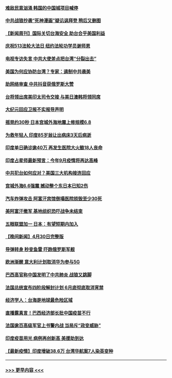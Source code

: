 #### [难敌民意汹涌 韩国的中国城项目喊停](../pages/prog202/a103108819.md?t=05020652) 
#### [中共战狼抄袭“死神漫画”疑讥讽拜登 稍后又删图](../pages/prog202/a103108812.md?t=05020652) 
#### [【新闻周刊】国际关切台海安全 助台合乎美国利益](../pages/prog202/a103108808.md?t=05020652) 
#### [庆祝513法轮大法日 纽约法轮功学员谢师恩](../pages/prog202/a103108805.md?t=05020652) 
#### [电视专访失言 中共大使差点把台湾“分裂出去”](../pages/prog202/a103108742.md?t=05020652) 
#### [美国为何应协防台湾？专家：遏制中共袭美](../pages/prog202/a103108696.md?t=05020652) 
#### [助网络审查 中共抖音获俄罗斯大赞](../pages/prog202/a103108626.md?t=05020652) 
#### [台将领出席美印太司令交接 与美日澳韩将领同席](../pages/prog202/a103108666.md?t=05020652) 
#### [大纪元回应卫报不实报导声明](../pages/prog202/a103108633.md?t=05020652) 
#### [摇晃约30秒 日本宫城外海地震上修规模6.8](../pages/prog202/a103108477.md?t=05020652) 
#### [为救年轻人 印度85岁翁让出病床3天后病逝](../pages/prog202/a103108457.md?t=05020652) 
#### [印度单日确诊逾40万 再发生医院大火酿18人丧命](../pages/prog202/a103108440.md?t=05020652) 
#### [印度占星师最新预言：今年9月疫情将再达高峰](../pages/prog202/a103108368.md?t=05020652) 
#### [中共犯台如何应对？美国三大机构接连回应](../pages/prog202/a103108423.md?t=05020652) 
#### [宫城外海6.6强震 撼动整个东日本已知2伤](../pages/prog202/a103108347.md?t=05020652) 
#### [汽车炸弹攻击 阿富汗宾馆倒塌医院损毁至少30死](../pages/prog202/a103108389.md?t=05020652) 
#### [美阿富汗撤军 基地组织恐吓战争未结束](../pages/prog202/a103108030.md?t=05020652) 
#### [五眼联盟加一 日本：有望短期内加入](../pages/prog202/a103108083.md?t=05020652) 
#### [【晚间新闻】4月30日完整版](../pages/prog202/a103108327.md?t=05020652) 
#### [导弹转身 秒变鱼雷 吓跑俄罗斯军舰](../pages/prog202/a103108064.md?t=05020652) 
#### [欧洲渐醒 意大利计划取消华为参与5G](../pages/prog202/a103108199.md?t=05020652) 
#### [巴西高官称中国发明了中共肺炎 战狼又跳脚](../pages/prog202/a103108063.md?t=05020652) 
#### [法国总统宣布四阶段解封计划 6月底彻底取消宵禁](../pages/prog202/a103108070.md?t=05020652) 
#### [经济学人：台海是地球最危险区域](../pages/prog202/a103108131.md?t=05020652) 
#### [直播露真言！巴西经济部长批中国疫苗不行](../pages/prog202/a103108096.md?t=05020652) 
#### [法国逾百高级军官上书警内战 当局斥“政变威胁”](../pages/prog202/a103108017.md?t=05020652) 
#### [印度疫苗用光 病例再创新高 美援助到达](../pages/prog202/a103108054.md?t=05020652) 
#### [【最新疫情】印度增破38.6万 台湾华航案7人染英变种](../pages/prog202/a103108035.md?t=05020652) 

----
#### [ >>> 更早内容 <<< ](../indexes/prog202-earlier.md)
